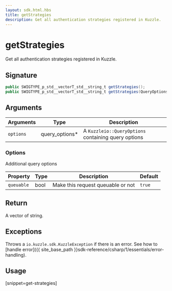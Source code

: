 ```yaml
---
layout: sdk.html.hbs
title: getStrategies
description: Get all authentication strategies registered in Kuzzle.
---
```


# getStrategies

Get all authentication strategies registered in Kuzzle.

## Signature

```csharp
public SWIGTYPE_p_std__vectorT_std__string_t getStrategies();
public SWIGTYPE_p_std__vectorT_std__string_t getStrategies(QueryOptions options);
```

## Arguments

| Arguments    | Type    | Description
|--------------|---------|-------------
| `options`  | query_options*    | A `Kuzzleio::QueryOptions` containing query options

### **Options**

Additional query options

| Property     | Type    | Description                       | Default
| ---------- | ------- | --------------------------------- | -------
| `queuable` | bool | Make this request queuable or not | `true`

## Return

A vector of string.

## Exceptions

Throws a `io.kuzzle.sdk.KuzzleException` if there is an error. See how to [handle error]({{ site_base_path }}sdk-reference/csharp/1/essentials/error-handling).

## Usage

[snippet=get-strategies]
